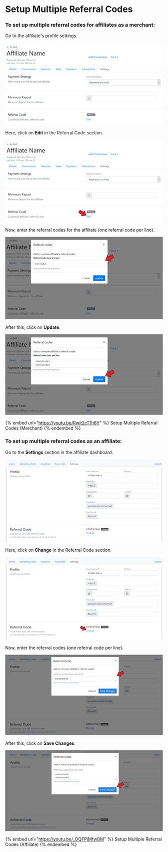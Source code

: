 # Setup Multiple Referral Codes

### To set up multiple referral codes for affiliates as a merchant: <a href="#to-set-up-multiple-referral-codes-for-affiliates-as-a-merchant" id="to-set-up-multiple-referral-codes-for-affiliates-as-a-merchant"></a>

Go to the affiliate's profile settings.

![Affiliates > All Affiliates > Click on the Affiliate's name > Settings ](<../../../.gitbook/assets/image (2241).png>)

Here, click on **Edit** in the Referral Code section.

![Click on Edit](<../../../.gitbook/assets/Annotation 2020-06-30 231758.png>)

Now, enter the referral codes for the affiliate (one referral code per line).

![Enter the referral codes for the affiliate](<../../../.gitbook/assets/Annotation 2020-06-30 232323.png>)

After this, click on **Update**.

![Click on Update](<../../../.gitbook/assets/Annotation 2020-06-30 232644.png>)

{% embed url="https://youtu.be/Rwit2cT1h6Y" %}
Setup Multiple Referral Codes (Merchant)
{% endembed %}

### To set up multiple referral codes as an affiliate:

Go to the **Settings** section in the affiliate dashboard.

![Affiliate Dashboard > Settings](<../../../.gitbook/assets/image (2979).png>)

Here, click on **Change** in the Referral Code section.

![Click on Change](<../../../.gitbook/assets/Annotation 2020-06-30 230425.png>)

Now, enter the referral codes (one referral code per line).

![Enter the referral codes](<../../../.gitbook/assets/Annotation 2020-06-30 230727.png>)

After this, click on **Save Changes**.

![Click on Save Changes](<../../../.gitbook/assets/Annotation 2020-06-30 231120.png>)

{% embed url="https://youtu.be/_OQFPjMfwBM" %}
Setup Multiple Referral Codes (Affiliate)
{% endembed %}
